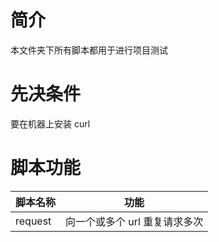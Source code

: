 # 简介

本文件夹下所有脚本都用于进行项目测试

# 先决条件

要在机器上安装 curl

# 脚本功能

| 脚本名称 | 功能                          |
| -------- | ----------------------------- |
| request  | 向一个或多个 url 重复请求多次 |

